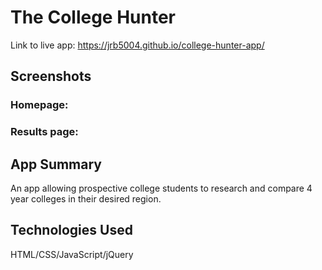# The College Hunter
Link to live app: https://jrb5004.github.io/college-hunter-app/

## Screenshots

### Homepage:

### Results page:

## App Summary
An app allowing prospective college students to research and compare 4 year colleges in their desired region.

## Technologies Used
HTML/CSS/JavaScript/jQuery
